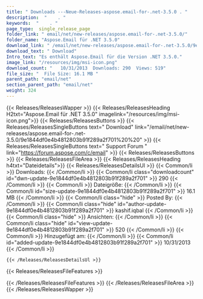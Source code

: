 ```yaml
---
title: " Downloads ---Neue-Releases-aspose.email-for-.net-3.5.0 . "
description:  "    . " 
keywords:  "    . " 
page_type:  single_release_page
folder_link: " email/net/new-releases/aspose.email-for-.net-3.5.0/"
folder_name: "Aspose.Email für .NET 3.5.0"
download_link: " /email/net/new-releases/aspose.email-for-.net-3.5.0/9e1844df0e4b4812803b91f289a2f701"
download_text: " Download"
Intro_text: "Es enthält Aspose.Email für die Version .NET 3.5.0."
image_link: "/resources/img/msi-icon.png"
download_count: "   10/31/2013  Downloads: 290  Views: 519"
file_size: "  File Size: 16.1 MB "
parent_path: "email/net"
section_parent_path: "email/net"
weight: 324
---
```


{{< Releases/ReleasesWapper >}}
  {{< Releases/ReleasesHeading H2txt="Aspose.Email für .NET 3.5.0" imagelink="/resources/img/msi-icon.png">}}
  {{< Releases/ReleasesButtons >}}
    {{< Releases/ReleasesSingleButtons text=" Download" link="/email/net/new-releases/aspose.email-for-.net-3.5.0/9e1844df0e4b4812803b91f289a2f701%20%20" >}}
    {{< Releases/ReleasesSingleButtons text=" Support Forum " link="https://forum.aspose.com/c/email" >}}
  {{< Releases/ReleasesButtons >}}
  {{< Releases/ReleasesFileArea >}}
    {{< Releases/ReleasesHeading h4txt="Dateidetails">}}
    {{< Releases/ReleasesDetailsUl >}}
            {{< Common/li >}} Downloads: {{< /Common/li >}}
      {{< Common/li class="downloadcount" id="dwn-update-9e1844df0e4b4812803b91f289a2f701" >}} 290 {{< /Common/li >}}
      {{< Common/li >}} Dateigröße: {{< /Common/li >}}
      {{< Common/li id="size-update-9e1844df0e4b4812803b91f289a2f701" >}} 16.1 MB {{< /Common/li >}} 
      {{< Common/li  class="hide" >}} Posted By: {{< /Common/li >}} 
      {{< Common/li class="hide" id="author-update-9e1844df0e4b4812803b91f289a2f701" >}} kashif.iqbal {{< /Common/li >}}
      {{< Common/li class="hide" >}} Ansichten: {{< /Common/li >}}
      {{< Common/li class="hide" id="view-update-9e1844df0e4b4812803b91f289a2f701" >}} 520 {{< /Common/li >}}
      {{< Common/li >}} Hinzugefügt am: {{< /Common/li >}}
      {{< Common/li id="added-update-9e1844df0e4b4812803b91f289a2f701" >}} 10/31/2013 {{< /Common/li >}} 

    {{< /Releases/ReleasesDetailsUl >}}

  {{< Releases/ReleasesFileFeatures >}}
      
  {{< /Releases/ReleasesFileFeatures >}}
 {{< /Releases/ReleasesFileArea >}}
{{< /Releases/ReleasesWapper >}}



